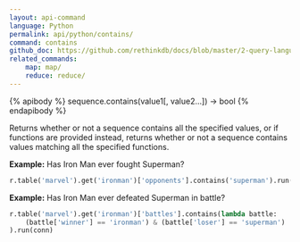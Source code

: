```yaml
---
layout: api-command 
language: Python
permalink: api/python/contains/
command: contains
github_doc: https://github.com/rethinkdb/docs/blob/master/2-query-language/api/python/aggregation/contains.md
related_commands:
    map: map/
    reduce: reduce/
---
```


{% apibody %}
sequence.contains(value1[, value2...]) &rarr; bool
{% endapibody %}

Returns whether or not a sequence contains all the specified values, or if functions are
provided instead, returns whether or not a sequence contains values matching all the
specified functions.

__Example:__ Has Iron Man ever fought Superman?

```py
r.table('marvel').get('ironman')['opponents'].contains('superman').run(conn)
```

__Example:__ Has Iron Man ever defeated Superman in battle?

```py
r.table('marvel').get('ironman')['battles'].contains(lambda battle:
    (battle['winner'] == 'ironman') & (battle['loser'] == 'superman')
).run(conn)
```

